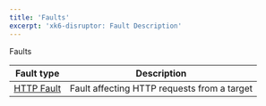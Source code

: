 ```yaml
---
title: 'Faults'
excerpt: 'xk6-disruptor: Fault Description'
---
```


Faults

| Fault type | Description |
| ---------- | ---------- |
| [HTTP Fault](/javascript-api/xk6-disruptor/api/faults/http) | Fault affecting HTTP requests from a target |
